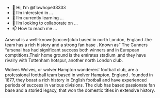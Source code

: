 - 👋 Hi, I’m @flowhope33333
- 👀 I’m interested in ...
- 🌱 I’m currently learning ...
- 💞️ I’m looking to collaborate on ...
- 📫 How to reach me ...

<!---
flowhope33333/flowhope33333 is a ✨ special ✨ repository because its `README.md` (this file) appears on your GitHub profile.
You can click the Preview link to take a look at your changes.
I am reaching a top ranking website on sports 
--->
Arsenal is a well-known(soccer)club based in north London, England .the team has a rich history and a strong fan base .
Known as” The Gunners “arsenal has had significant success both winners and in European comptitions.Their home ground is the emirates stadium ,and they have rivalry with Tottenham hotspur,
another north London club.

Wolves
Wolves, or wolver Hampton wanderers’ football club, are a professional football team based in wolver Hampton, England .
founded in 1877, they boast a rich history in English football and have experienced periods of success in various divisions. 
The club has based passionate fan base and a storied legacy, that won the domestic titles in extensive history.

